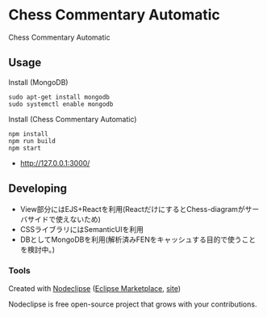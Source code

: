 # Chess Commentary Automatic

Chess Commentary Automatic


## Usage

Install (MongoDB)
```
sudo apt-get install mongodb
sudo systemctl enable mongodb
```

Install (Chess Commentary Automatic)
```
npm install
npm run build
npm start
```

- http://127.0.0.1:3000/


## Developing
 - View部分にはEJS+Reactを利用(ReactだけにするとChess-diagramがサーバサイドで使えないため)
 - CSSライブラリにはSemanticUIを利用
 - DBとしてMongoDBを利用(解析済みFENをキャッシュする目的で使うことを検討中。)


### Tools

Created with [Nodeclipse](https://github.com/Nodeclipse/nodeclipse-1)
 ([Eclipse Marketplace](http://marketplace.eclipse.org/content/nodeclipse), [site](http://www.nodeclipse.org))   

Nodeclipse is free open-source project that grows with your contributions.
